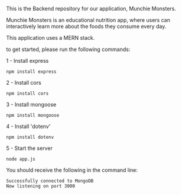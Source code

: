 This is the Backend repository for our application, Munchie Monsters.

Munchie Monsters is an educational nutrition app, where users can interactively learn more about the foods they consume every day.

This application uses a MERN stack.

to get started, please run the following commands:

1 - Install express

```
npm install express
```

2 - Install cors

```
npm install cors
```

3 - Install mongoose

```
npm install mongoose
```

4 - Install 'dotenv'

```
npm install dotenv
```

5 - Start the server
```
node app.js
```

You should receive the following in the command line:
```
Successfully connected to MongoDB
Now listening on port 3000
```
